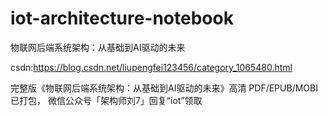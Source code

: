 # iot-architecture-notebook
物联网后端系统架构：从基础到AI驱动的未来

csdn:https://blog.csdn.net/liupengfei123456/category_1065480.html


完整版《物联网后端系统架构：从基础到AI驱动的未来》高清 PDF/EPUB/MOBI已打包，
微信公众号「架构师刘7」回复“iot”领取
